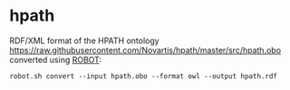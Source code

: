 # hpath
RDF/XML format of the HPATH ontology https://raw.githubusercontent.com/Novartis/hpath/master/src/hpath.obo converted using [ROBOT](http://robot.obolibrary.org/convert):

`robot.sh convert --input hpath.obo --format owl --output hpath.rdf`
